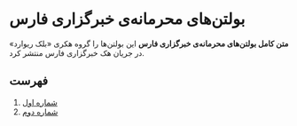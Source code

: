 # بولتن‌های محرمانه‌ی خبرگزاری فارس
__متن کامل بولتن‌های محرمانه‌ی خبرگزاری فارس__
این بولتن‌ها را گروه هکری «بلک ریوارد» در جریان هک خبرگزاری فارس منتشر کرد.

## فهرست
1. [شماره اول](./No1.md)
2. [شماره دوم](./No2.md)
